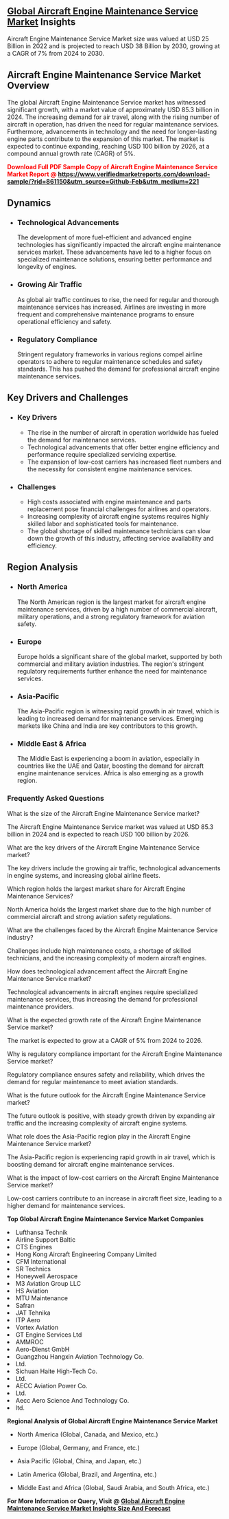 <h2><a href="https://www.verifiedmarketreports.com/download-sample/?rid=861150&amp;utm_source=Github&amp;utm_medium=221" target="_blank">Global Aircraft Engine Maintenance Service Market</a> Insights</h2><p>Aircraft Engine Maintenance Service Market size was valued at USD 25 Billion in 2022 and is projected to reach USD 38 Billion by 2030, growing at a CAGR of 7% from 2024 to 2030.</p><p> <h2>Aircraft Engine Maintenance Service Market Overview</h2> <p>The global Aircraft Engine Maintenance Service market has witnessed significant growth, with a market value of approximately USD 85.3 billion in 2024. The increasing demand for air travel, along with the rising number of aircraft in operation, has driven the need for regular maintenance services. Furthermore, advancements in technology and the need for longer-lasting engine parts contribute to the expansion of this market. The market is expected to continue expanding, reaching USD 100 billion by 2026, at a compound annual growth rate (CAGR) of 5%.</p> <p><strong><p><span class=""><span style="color: #ff0000;"><strong>Download Full PDF Sample Copy of Aircraft Engine Maintenance Service Market Report</strong> @ </span><a href="https://www.verifiedmarketreports.com/download-sample/?rid=861150&amp;utm_source=Github-Feb&amp;utm_medium=221" target="_blank">https://www.verifiedmarketreports.com/download-sample/?rid=861150&amp;utm_source=Github-Feb&amp;utm_medium=221</a></span></p></strong></p> <h2>Dynamics</h2> <ul> <li><h3>Technological Advancements</h3> The development of more fuel-efficient and advanced engine technologies has significantly impacted the aircraft engine maintenance services market. These advancements have led to a higher focus on specialized maintenance solutions, ensuring better performance and longevity of engines. </li> <li><h3>Growing Air Traffic</h3> As global air traffic continues to rise, the need for regular and thorough maintenance services has increased. Airlines are investing in more frequent and comprehensive maintenance programs to ensure operational efficiency and safety. </li> <li><h3>Regulatory Compliance</h3> Stringent regulatory frameworks in various regions compel airline operators to adhere to regular maintenance schedules and safety standards. This has pushed the demand for professional aircraft engine maintenance services. </li> </ul> <h2>Key Drivers and Challenges</h2> <ul> <li><h3>Key Drivers</h3> <ul> <li>The rise in the number of aircraft in operation worldwide has fueled the demand for maintenance services.</li> <li>Technological advancements that offer better engine efficiency and performance require specialized servicing expertise.</li> <li>The expansion of low-cost carriers has increased fleet numbers and the necessity for consistent engine maintenance services.</li> </ul> </li> <li><h3>Challenges</h3> <ul> <li>High costs associated with engine maintenance and parts replacement pose financial challenges for airlines and operators.</li> <li>Increasing complexity of aircraft engine systems requires highly skilled labor and sophisticated tools for maintenance.</li> <li>The global shortage of skilled maintenance technicians can slow down the growth of this industry, affecting service availability and efficiency.</li> </ul> </li> </ul> <h2>Region Analysis</h2> <ul> <li><h3>North America</h3> The North American region is the largest market for aircraft engine maintenance services, driven by a high number of commercial aircraft, military operations, and a strong regulatory framework for aviation safety. </li> <li><h3>Europe</h3> Europe holds a significant share of the global market, supported by both commercial and military aviation industries. The region's stringent regulatory requirements further enhance the need for maintenance services. </li> <li><h3>Asia-Pacific</h3> The Asia-Pacific region is witnessing rapid growth in air travel, which is leading to increased demand for maintenance services. Emerging markets like China and India are key contributors to this growth. </li> <li><h3>Middle East & Africa</h3> The Middle East is experiencing a boom in aviation, especially in countries like the UAE and Qatar, boosting the demand for aircraft engine maintenance services. Africa is also emerging as a growth region. </li> </ul> <h3>Frequently Asked Questions</h3> <p>What is the size of the Aircraft Engine Maintenance Service market?</p> <p>The Aircraft Engine Maintenance Service market was valued at USD 85.3 billion in 2024 and is expected to reach USD 100 billion by 2026.</p> <p>What are the key drivers of the Aircraft Engine Maintenance Service market?</p> <p>The key drivers include the growing air traffic, technological advancements in engine systems, and increasing global airline fleets.</p> <p>Which region holds the largest market share for Aircraft Engine Maintenance Services?</p> <p>North America holds the largest market share due to the high number of commercial aircraft and strong aviation safety regulations.</p> <p>What are the challenges faced by the Aircraft Engine Maintenance Service industry?</p> <p>Challenges include high maintenance costs, a shortage of skilled technicians, and the increasing complexity of modern aircraft engines.</p> <p>How does technological advancement affect the Aircraft Engine Maintenance Service market?</p> <p>Technological advancements in aircraft engines require specialized maintenance services, thus increasing the demand for professional maintenance providers.</p> <p>What is the expected growth rate of the Aircraft Engine Maintenance Service market?</p> <p>The market is expected to grow at a CAGR of 5% from 2024 to 2026.</p> <p>Why is regulatory compliance important for the Aircraft Engine Maintenance Service market?</p> <p>Regulatory compliance ensures safety and reliability, which drives the demand for regular maintenance to meet aviation standards.</p> <p>What is the future outlook for the Aircraft Engine Maintenance Service market?</p> <p>The future outlook is positive, with steady growth driven by expanding air traffic and the increasing complexity of aircraft engine systems.</p> <p>What role does the Asia-Pacific region play in the Aircraft Engine Maintenance Service market?</p> <p>The Asia-Pacific region is experiencing rapid growth in air travel, which is boosting demand for aircraft engine maintenance services.</p> <p>What is the impact of low-cost carriers on the Aircraft Engine Maintenance Service market?</p> <p>Low-cost carriers contribute to an increase in aircraft fleet size, leading to a higher demand for maintenance services.</p> </p><p><strong>Top Global Aircraft Engine Maintenance Service Market Companies</strong></p><div data-test-id=""><p><li>Lufthansa Technik</li><li> Airline Support Baltic</li><li> CTS Engines</li><li> Hong Kong Aircraft Engineering Company Limited</li><li> CFM International</li><li> SR Technics</li><li> Honeywell Aerospace</li><li> M3 Aviation Group LLC</li><li> HS Aviation</li><li> MTU Maintenance</li><li> Safran</li><li> JAT Tehnika</li><li> ITP Aero</li><li> Vortex Aviation</li><li> GT Engine Services Ltd</li><li> AMMROC</li><li> Aero-Dienst GmbH</li><li> Guangzhou Hangxin Aviation Technology Co.</li><li>Ltd.</li><li> Sichuan Haite High-Tech Co.</li><li>Ltd.</li><li> AECC Aviation Power Co.</li><li>Ltd.</li><li> Aecc Aero Science And Technology Co.</li><li>ltd.</li></p><div><strong>Regional Analysis of&nbsp;Global Aircraft Engine Maintenance Service Market</strong></div><ul><li dir="ltr"><p dir="ltr">North America&nbsp;(Global, Canada, and Mexico, etc.)</p></li><li dir="ltr"><p dir="ltr">Europe (Global, Germany, and France, etc.)</p></li><li dir="ltr"><p dir="ltr">Asia Pacific&nbsp;(Global, China, and Japan, etc.)</p></li><li dir="ltr"><p dir="ltr">Latin America&nbsp;(Global, Brazil, and Argentina, etc.)</p></li><li dir="ltr">Middle East and Africa&nbsp;(Global, Saudi Arabia, and South Africa, etc.)</li></ul><p><strong>For More Information or Query, Visit @&nbsp;</strong><strong><a href="https://www.verifiedmarketreports.com/product/aircraft-engine-maintenance-service-market/?utm_source=Github&amp;utm_medium=221" target="_blank">Global Aircraft Engine Maintenance Service Market Insights Size And Forecast</a></strong></p></div>
